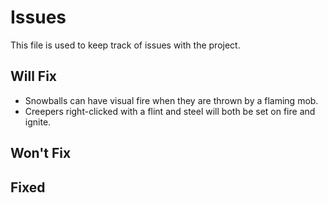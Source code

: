 # Issues

This file is used to keep track of issues with the project.

## Will Fix

- Snowballs can have visual fire when they are thrown by a flaming mob.
- Creepers right-clicked with a flint and steel will both be set on fire and ignite.

## Won't Fix

## Fixed
